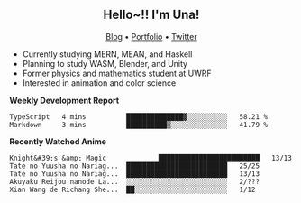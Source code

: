 <h2 align="center">
  Hello~!! I'm Una!
</h2>

<p align="center">
  <a href="https://anarchy.website/">Blog</a> &bull;
  <a href="https://una-ada.github.io/">Portfolio</a> &bull;
  <a href="https://twitter.com/xn__z7x">Twitter</a>
</p>

- Currently studying MERN, MEAN, and Haskell
- Planning to study WASM, Blender, and Unity
- Former physics and mathematics student at UWRF
- Interested in animation and color science

**Weekly Development Report**

<!--START_SECTION:waka-->

```text
TypeScript   4 mins          ██████████████▓░░░░░░░░░░   58.21 %
Markdown     3 mins          ██████████▒░░░░░░░░░░░░░░   41.79 %
```

<!--END_SECTION:waka-->

**Recently Watched Anime**

<!-- RECENT-ANIME:START -->

    Knight&#39;s &amp; Magic             █████████████████████████   13/13
    Tate no Yuusha no Nariag...  █████████████████████████   25/25
    Tate no Yuusha no Nariag...  █████████████████████████   13/13
    Akuyaku Reijou nanode La...  ░░░░░░░░░░░░░░░░░░░░░░░░░   2/???
    Xian Wang de Richang She...  ██░░░░░░░░░░░░░░░░░░░░░░░   1/12
<!-- RECENT-ANIME:END -->
